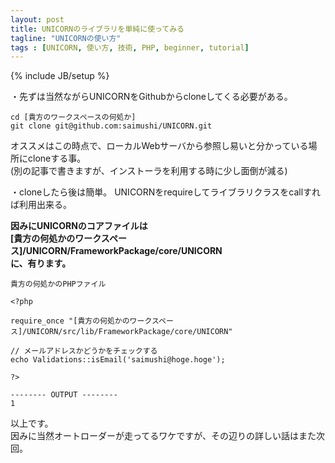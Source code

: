 ```yaml
---
layout: post
title: UNICORNのライブラリを単純に使ってみる
tagline: "UNICORNの使い方"
tags : [UNICORN, 使い方, 技術, PHP, beginner, tutorial]
---
```

{% include JB/setup %}

・先ずは当然ながらUNICORNをGithubからcloneしてくる必要がある。

```
cd [貴方のワークスペースの何処か]
git clone git@github.com:saimushi/UNICORN.git

```

オススメはこの時点で、ローカルWebサーバから参照し易いと分かっている場所にcloneする事。  
(別の記事で書きますが、インストーラを利用する時に少し面倒が減る)

・cloneしたら後は簡単。
UNICORNをrequireしてライブラリクラスをcallすれば利用出来る。    

**因みにUNICORNのコアファイルは  
[貴方の何処かのワークスペース]/UNICORN/FrameworkPackage/core/UNICORN  
に、有ります。**  

```
貴方の何処かのPHPファイル

<?php

require_once "[貴方の何処かのワークスペース]/UNICORN/src/lib/FrameworkPackage/core/UNICORN"

// メールアドレスかどうかをチェックする
echo Validations::isEmail('saimushi@hoge.hoge');

?>

-------- OUTPUT --------
1

```

以上です。  
因みに当然オートローダーが走ってるワケですが、その辺りの詳しい話はまた次回。

　
